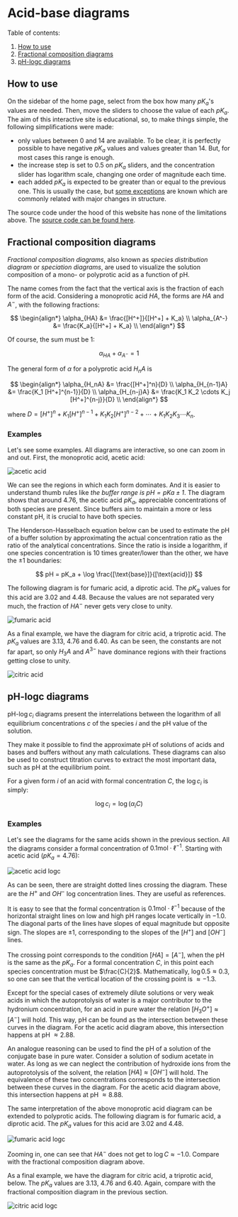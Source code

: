 # Acid-base diagrams

Table of contents:
1. [How to use](#how-to-use)
2. [Fractional composition diagrams](#fractional-composition-diagrams)
3. [pH-logc diagrams](#ph-logc-diagrams)


## How to use

On the sidebar of the home page, select from the box how many $pK_a$'s values
are needed. Then, move the sliders to choose the value of each $pK_a$. The aim
of this interactive site is educational, so, to make things simple, the
following simplifications were made:

- only values between 0 and 14 are available. To be clear, it is perfectly
  possible to have negative $pK_a$ values and values greater than 14. But,
  for most cases this range is enough.
- the increase step is set to 0.5 on $pK_a$ sliders, and the concentration
  slider has logarithm scale, changing one order of magnitude each time.
- each added $pK_a$ is expected to be greater than or equal to the previous one.
  This is usually the case, but [some exceptions](https://en.wikipedia.org/wiki/Acid_dissociation_constant#Polyprotic_acids)
  are known which are commonly related with major changes in structure.

The source code under the hood of this website has none of the limitations above.
The [source code can be found here](https://github.com/chicolucio/pH-diagrams).

## Fractional composition diagrams

*Fractional composition diagrams*, also known as *species distribution diagram*
or *speciation diagrams*, are used to visualize the solution composition of a
mono- or polyprotic acid as a function of pH.

The name comes from the fact that the vertical axis is the fraction of each
form of the acid. Considering a monoprotic acid $HA$, the forms are $HA$ and
$A^-$, with the following fractions:

$$
\begin{align*}
  \alpha_{HA} &= \frac{[H^+]}{[H^+] + K_a} \\
  \alpha_{A^-} &= \frac{K_a}{[H^+] + K_a} \\
\end{align*}
$$

Of course, the sum must be 1:

$$
\alpha_{HA} + \alpha_{A^-} = 1
$$

The general form of $\alpha$ for a polyprotic acid $H_nA$ is

$$
\begin{align*}
  \alpha_{H_nA}     &= \frac{[H^+]^n}{D} \\
  \alpha_{H_{n-1}A} &= \frac{K_1 [H^+]^{n-1}}{D} \\
  \alpha_{H_{n-j}A} &= \frac{K_1 K_2 \cdots K_j [H^+]^{n-j}}{D} \\
\end{align*}
$$

where $D = [H^+]^n + K_1 [H^+]^{n-1} + K_1 K_2 [H^+]^{n-2} + \cdots + K_1 K_2 K_3 \cdots K_n$.

### Examples

Let's see some examples. All diagrams are interactive, so one can zoom in and
out. First, the monoprotic acid, acetic acid:

![acetic acid]()

We can see the regions in which each form dominates. And it is easier to 
understand thumb rules like *the buffer range is $pH = pKa \pm 1$*. The diagram
shows that around 4.76, the acetic acid $pK_a$, appreciable concentrations of
both species are present. Since buffers aim to maintain a more or less constant
pH, it is crucial to have both species.

The Henderson-Hasselbach equation below can be used to estimate the pH of a
buffer solution by approximating the actual concentration ratio as the ratio
of the analytical concentrations. Since the ratio is inside a logarithm, if one
species concentration is 10 times greater/lower than the other, we have the
$\pm 1$ boundaries:

$$
pH = pK_a + \log \frac{[\text{base}]}{[\text{acid}]}
$$

The following diagram is for fumaric acid, a diprotic acid. The $pK_a$ values
for this acid are 3.02 and 4.48. Because the values are not separated very much,
the fraction of $HA^-$ never gets very close to unity.

![fumaric acid]()

As a final example, we have the diagram for citric acid, a triprotic acid. The
$pK_a$ values are 3.13, 4.76 and 6.40. As can be seen, the constants are not
far apart, so only $H_3A$ and $A^{3-}$ have dominance regions with their 
fractions getting close to unity.

![citric acid]()

## pH-logc diagrams

pH-$\log c_i$ diagrams present the interrelations between the logarithm of 
all equilibrium concentrations $c$ of the species $i$ and the pH value of the
solution.

They make it possible to find the approximate pH of solutions of acids and bases
and buffers without any math calculations. These diagrams can also be used to
construct titration curves to extract the most important data, such as pH at the
equilibrium point.

For a given form $i$ of an acid with formal concentration $C$, the $\log c_i$
is simply:

$$
\log c_i = \log(\alpha_i C)
$$

### Examples

Let's see the diagrams for the same acids shown in the previous section.
All the diagrams consider a formal concentration of $0.1 \text{mol} \cdot \ell^{-1}$.
Starting with acetic acid ($pK_a = 4.76$):

![acetic acid logc]()

As can be seen, there are straight dotted lines crossing the diagram. These
are the $H^+$ and $OH^-$ log concentration lines. They are useful as references.

It is easy to see that the formal concentration is $0.1 \text{mol} \cdot \ell^{-1}$
because of the horizontal straight lines on low and high pH ranges locate
vertically in $-1.0$.
The diagonal parts of the lines have slopes of equal magnitude but opposite
sign. The slopes are $\pm 1$, corresponding to the slopes of the $[H^+]$ and
$[OH^-]$ lines.

The crossing point corresponds to the condition $[HA] = [A^-]$, when the pH is
the same as the $pK_a$. For a formal concentration $C$, in this point each
species concentration must be $\frac{C}{2}$. Mathematically, 
$\log 0.5 \approx 0.3$, so one can see that the vertical location of the 
crossing point is $\approx -1.3$.

Except for the special cases of extremely dilute solutions or very weak acids
in which the autoprotolysis of water is a major contributor to the hydronium
concentration, for an acid in pure water the relation $[H_3O^+] \approx [A^-]$
will hold. This way, pH can be found as the intersection between these curves
in the diagram. For the acetic acid diagram above, this intersection happens
at pH $\approx 2.88$.

An analogue reasoning can be used to find the pH of a solution of the 
conjugate base in pure water. Consider a solution of sodium acetate in water.
As long as we can neglect the contribution of hydroxide ions from the 
autoprotolysis of the solvent, the relation $[HA] \approx [OH^-]$ will hold.
The equivalence of these two concentrations corresponds to the intersection
between these curves in the diagram. For the acetic acid diagram above, this
intersection happens at pH $\approx 8.88$.

The same interpretation of the above monoprotic acid diagram can be extended
to polyprotic acids.
The following diagram is for fumaric acid, a diprotic acid. The $pK_a$ values
for this acid are 3.02 and 4.48. 

![fumaric acid logc]()

Zooming in, one can see that $HA^-$ does not get to $\log C \approx -1.0$.
Compare with the fractional composition diagram above.

As a final example, we have the diagram for citric acid, a triprotic acid, below.
The $pK_a$ values are 3.13, 4.76 and 6.40. Again, compare with the fractional
composition diagram in the previous section.

![citric acid logc]()
